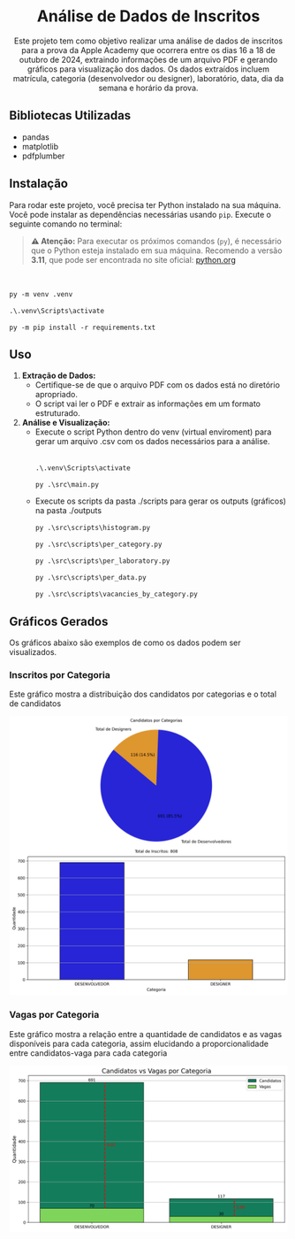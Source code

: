 <!DOCTYPE html>
<html lang="en">

<body>
    <div id="container">
        <div align="center" style="display: inline_block">
            <h1>Análise de Dados de Inscritos</h1>
            <p>
            Este projeto tem como objetivo realizar uma análise de dados de inscritos para a prova
            da Apple Academy que ocorrera entre os dias 16 a 18 de outubro de 2024, extraindo 
            informações de um arquivo PDF e gerando gráficos para visualização dos dados. Os dados 
            extraídos incluem matrícula, categoria (desenvolvedor ou designer), laboratório, data, 
            dia da semana e horário da prova.
            </p>
        </div>
        <div>
            <h2>Bibliotecas Utilizadas</h2>
            <ul>
                <li>pandas</li>
                <li>matplotlib</li>
                <li>pdfplumber</li>
            </ul>
            <h2>Instalação</h2>
            <p>Para rodar este projeto, você precisa ter Python instalado na sua máquina. Você pode instalar as
                dependências necessárias usando <code>pip</code>. Execute o seguinte comando no terminal:</p>
            <blockquote>
                <strong>⚠ Atenção:</strong> Para executar os próximos comandos (<code>py</code>), é necessário que o
                Python esteja instalado em sua máquina.
                Recomendo a versão <strong>3.11</strong>, que pode ser encontrada no site oficial:
                <a href="https://www.python.org/downloads/" target="_blank">python.org</a>
            </blockquote>
            <br>
            <pre><code>py -m venv .venv</code></pre>
            <pre><code>.\.venv\Scripts\activate</code></pre>
            <pre><code>py -m pip install -r requirements.txt</code></pre>
            <h2>Uso</h2>
            <ol>
                <li>
                    <strong>Extração de Dados:</strong>
                    <ul>
                        <li>Certifique-se de que o arquivo PDF com os dados está no diretório apropriado.</li>
                        <li>O script vai ler o PDF e extrair as informações em um formato estruturado.</li>
                    </ul>
                </li>
                <li>
                    <strong>Análise e Visualização:</strong>
                    <ul>
                        <li>Execute o script Python dentro do venv (virtual enviroment) para gerar um arquivo .csv 
                        com os dados necessários para a análise.</li>
                        <br>
                        <pre><code>.\.venv\Scripts\activate</code></pre>
                        <pre><code>py .\src\main.py</code></pre>
                        <li>Execute os scripts da pasta ./scripts para gerar os outputs (gráficos) na pasta ./outputs</li>
                        <pre><code>py .\src\scripts\histogram.py</code></pre>
                        <pre><code>py .\src\scripts\per_category.py</code></pre>
                        <pre><code>py .\src\scripts\per_laboratory.py</code></pre>
                        <pre><code>py .\src\scripts\per_data.py</code></pre>
                        <pre><code>py .\src\scripts\vacancies_by_category.py</code></pre>
                    </ul>
                </li>
            </ol>
            <h2>Gráficos Gerados</h2>
            <p>Os gráficos abaixo são exemplos de como os dados podem ser visualizados.</p>
            <h3>Inscritos por Categoria</h3>
            <p>Este gráfico mostra a distribuição dos candidatos por categorias e o total de candidatos</p>
            <div style="text-align: center;">
                <img src="./outputs/candidatos_por_categoria.png" alt="Gráficos" width="600" />
            </div>
            <h3>Vagas por Categoria</h3>
            <p>Este gráfico mostra a relação entre a quantidade de candidatos e as vagas disponíveis para cada categoria, assim
            elucidando a proporcionalidade entre candidatos-vaga para cada categoria</p>
            <div style="text-align: center;">
                <img src="./outputs/vagas_por_categoria.png" alt="Gráficos" width="600" />
            </div>
        </div>
    </div>
</body>

</html>